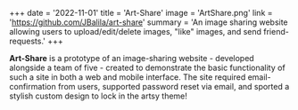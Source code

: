 +++
date = '2022-11-01'
title = 'Art-Share'
image = 'ArtShare.png'
link = 'https://github.com/JBalila/art-share'
summary = 'An image sharing website allowing users to upload/edit/delete images, "like" images, and send friend-requests.'
+++

**Art-Share** is a prototype of an image-sharing website - developed alongside a team of five - created to demonstrate the basic functionality of such a site in both a web and mobile interface. The site required email-confirmation from users, supported password reset via email, and sported a stylish custom design to lock in the artsy theme!